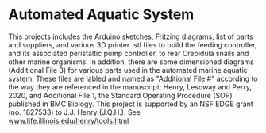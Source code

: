 # Automated Aquatic System
This projects includes the Arduino sketches, Fritzing diagrams, list of parts and suppliers, and various 3D printer .stl files
to build the feeding controller, and its associated peristaltic pump controller, to rear Crepidula snails and other marine
organisms. In addition, there are some dimensioned diagrams (Additional File 3) for various parts used in the automated
marine aquatic system. These files are labled and named as "Additional File #" according to the way they are referenced in
the manuscript: Henry, Lesoway and Perry, 2020, and Additional File 1, the Standard Operating Procedure (SOP) published in
BMC Biology. This project is supported by an NSF EDGE grant (no. 1827533) to J.J. Henry (J.Q.H.). See
www.life.illinois.edu/henry/tools.html
